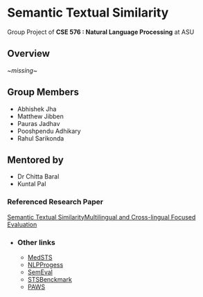 # Semantic Textual Similarity
Group Project of **CSE 576 : Natural Language Processing** at ASU

## Overview
*\~missing\~*

## Group Members
 - Abhishek Jha
 - Matthew Jibben
 - Pauras Jadhav
 - Pooshpendu Adhikary
 - Rahul Sarikonda
 
## Mentored by
 - Dr Chitta Baral
 - Kuntal Pal

### Referenced Research Paper
[Semantic Textual SimilarityMultilingual and Cross-lingual Focused Evaluation](https://www.aclweb.org/anthology/S17-2001.pdf)
  - ### Other links
    - [MedSTS](https://arxiv.org/pdf/1808.09397.pdf)
    - [NLPProgess](https://nlpprogress.com/english/semantic_textual_similarity.html)
    - [SemEval](http://alt.qcri.org/semeval2017/task1/)
    - [STSBenckmark](http://ixa2.si.ehu.es/stswiki/index.php/STSbenchmark)
    - [PAWS](https://github.com/google-research-datasets/paws)
